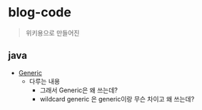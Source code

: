 # blog-code

> 위키용으로 만들어진

## java

- [Generic](./Java/generic/)
    - 다루는 내용
        - 그래서 Generic은 왜 쓰는데?
        - wildcard generic 은 generic이랑 무슨 차이고 왜 쓰는데?
